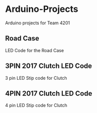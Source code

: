 # Arduino-Projects
Arduino projects for Team 4201


## Road Case

LED Code for the Road Case


## 3PIN 2017 Clutch LED Code

3 pin LED Stip code for Clutch


## 4PIN 2017 Clutch LED Code

4 pin LED Stip code for Clutch
